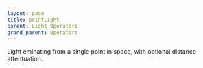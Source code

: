 ```yaml
---
layout: page
title: pointLight
parent: Light Operators
grand_parent: Operators
---
```


Light eminating from a single point in space, with optional distance attentuation.
